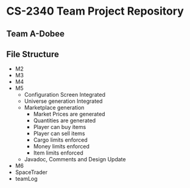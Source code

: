 # CS-2340 Team Project Repository
## Team A-Dobee

## File Structure
* M2
* M3
* M4
* M5
    * Configuration Screen Integrated
    * Universe generation Integrated
    * Marketplace generation
        * Market Prices are generated
        * Quantities are generated
        * Player can buy items
        * Player can sell items
        * Cargo limits enforced
        * Money limits enforced
        * Item limits enforced
    * Javadoc, Comments and Design Update
* M6
* SpaceTrader
* teamLog
